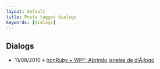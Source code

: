 ```yaml
---
layout: default
title: Posts tagged dialogs
keywords: [dialogs]
---
```

<h2 class="category">Dialogs</h2>
<ul class="posts">
<li>
<p>
<span class="date">11/08/2010</span> &raquo;
<a href="/blog/ironruby-wpf-abrindo-janelas-de-dialogo">IronRuby + WPF: Abrindo janelas de diÃ¡logo</a>
</p>
</li>
</ul>
